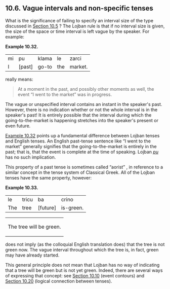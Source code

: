 <a id="section-vagueness"></a>10.6. <a id="c10s6"></a>Vague intervals and non-specific tenses
---------------------------------------------------------------------------------------------

<a id="id-1.11.8.2.1" class="indexterm"></a><a id="id-1.11.8.2.2" class="indexterm"></a>What is the significance of failing to specify an interval size of the type discussed in [Section 10.5](../section-interval-sizes) ? The Lojban rule is that if no interval size is given, the size of the space or time interval is left vague by the speaker. For example:

<div class="interlinear-gloss-example example">
<a id="example-random-id-naft"></a>

**Example 10.32. <a id="c10e6d1"></a>** 

<table class="interlinear-gloss"><colgroup></colgroup><tbody><tr class="jbo"><td>mi</td><td>pu</td><td>klama</td><td>le</td><td>zarci</td></tr><tr class="gloss"><td>I</td><td>[past]</td><td>go-to</td><td>the</td><td>market.</td></tr></tbody></table>

</div>  

really means:

> At a moment in the past, and possibly other moments as well, the event “I went to the market” was in progress.

<a id="id-1.11.8.6.1" class="indexterm"></a><a id="id-1.11.8.6.2" class="indexterm"></a>The vague or unspecified interval contains an instant in the speaker's past. However, there is no indication whether or not the whole interval is in the speaker's past! It is entirely possible that the interval during which the going-to-the-market is happening stretches into the speaker's present or even future.

<a id="id-1.11.8.7.1" class="indexterm"></a>[Example 10.32](../section-vagueness#example-random-id-naft) points up a fundamental difference between Lojban tenses and English tenses. An English past-tense sentence like “I went to the market” generally signifies that the going-to-the-market is entirely in the past; that is, that the event is complete at the time of speaking. Lojban _<a id="id-1.11.8.7.4.1" class="indexterm"></a>[_pu_](../go01#valsi-pu)_ has no such implication.

<a id="id-1.11.8.8.1" class="indexterm"></a><a id="id-1.11.8.8.2" class="indexterm"></a><a id="id-1.11.8.8.3" class="indexterm"></a><a id="id-1.11.8.8.4" class="indexterm"></a>This property of a past tense is sometimes called “aorist” , in reference to a similar concept in the tense system of Classical Greek. All of the Lojban tenses have the same property, however:

<div class="interlinear-gloss-example example">
<a id="example-random-id-xQ0w"></a>

**Example 10.33. <a id="c10e6d3"></a>** 

<table class="interlinear-gloss"><colgroup></colgroup><tbody><tr class="jbo"><td>le</td><td>tricu</td><td>ba</td><td>crino</td></tr><tr class="gloss"><td>The</td><td>tree</td><td>[future]</td><td>is-green.</td></tr></tbody></table>

<table class="interlinear-gloss"><tbody><tr class="para"><td colspan="12321"><p class="natlang">The tree will be green.</p></td></tr></tbody></table>

</div>  

<a id="id-1.11.8.10.1" class="indexterm"></a>does not imply (as the colloquial English translation does) that the tree is not green now. The vague interval throughout which the tree is, in fact, green may have already started.

This general principle does not mean that Lojban has no way of indicating that a tree will be green but is not yet green. Indeed, there are several ways of expressing that concept: see [Section 10.10](../section-event-contours) (event contours) and [Section 10.20](../section-connected-tenses) (logical connection between tenses).